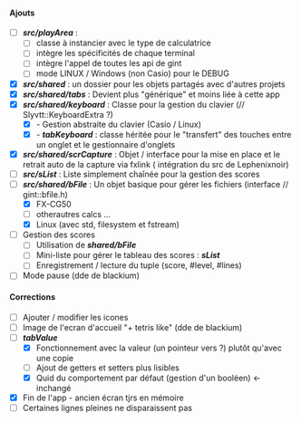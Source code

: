 #### Ajouts
- [ ] ***src/playArea*** :
  - [ ] classe à instancier avec le type de calculatrice
  - [ ] intègre les spécificités de chaque terminal
  - [ ] intègre l'appel de toutes les api de gint
  - [ ] mode LINUX / Windows (non Casio) pour le DEBUG
- [x] ***src/shared*** : un dossier pour les objets partagés avec d'autres projets
- [x] ***src/shared/tabs*** : Devient plus "générique" et moins liée à cette app
- [x] ***src/shared/keyboard*** : Classe pour la gestion du clavier (// Slyvtt::KeyboardExtra ?)
  - [x] \- Gestion abstraite du clavier (Casio / Linux)
  - [x] \- ***tabKeyboard*** : classe héritée pour le "transfert" des touches entre un onglet et le gestionnaire d'onglets
- [x] ***src/shared/scrCapture*** : Objet / interface pour la mise en place et le retrait auto de la capture via fxlink ( intégration du src de Lephenixnoir)
- [ ] ***src/sList*** : Liste simplement chaînée pour la gestion des scores
- [ ] ***src/shared/bFile*** : Un objet basique pour gérer les fichiers (interface // gint::bfile.h)
  - [x] FX-CG50
  - [ ] otherautres calcs ...
  - [x] Linux (avec std, filesystem et fstream)
- [ ] Gestion des scores
  - [ ] Utilisation de ***shared/bFile***
  - [ ] Mini-liste pour gérer le tableau des scores : ***sList***
  - [ ] Enregistrement / lecture du tuple (score, #level, #lines)
- [ ] Mode pause (dde de blackium)
#### Corrections

- [ ] Ajouter / modifier les icones
- [ ] Image de l'ecran d'accueil "+ tetris like" (dde de blackium)
- [ ] ***tabValue***
  - [x] Fonctionnement avec la valeur (un pointeur vers ?) plutôt qu'avec une copie
  - [ ] Ajout de getters et setters plus lisibles
  - [x] Quid du comportement par défaut (gestion d'un booléen) <- inchangé
- [x] Fin de l'app - ancien écran tjrs en mémoire
- [ ] Certaines lignes pleines ne disparaissent pas
